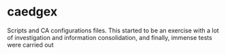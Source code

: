 # caedgex
Scripts and CA configurations files. This started to be an exercise with a lot of investigation and information consolidation, and finally, immense tests were carried out
